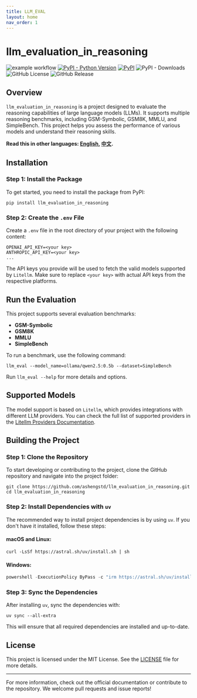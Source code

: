 ```yaml
---
title: LLM_EVAL
layout: home
nav_order: 1
---
```


# llm_evaluation_in_reasoning

![example workflow](https://github.com/ashengstd/llm_evaluation_in_reasoning/actions/workflows/publish-pypi-release.yml/badge.svg)
[![PyPI - Python Version](https://img.shields.io/pypi/pyversions/llm_evaluation_in_reasoning)](https://pypi.org/project/llm_evaluation_in_reasoning)
[![PyPI](https://img.shields.io/pypi/v/llm_evaluation_in_reasoning.svg)](https://pypi.org/project/llm_evaluation_in_reasoning/)
![PyPI - Downloads](https://img.shields.io/pypi/dm/llm_evaluation_in_reasoning.svg)
![GitHub License](https://img.shields.io/github/license/ashengstd/llm_evaluation_in_reasoning)
![GitHub Release](https://img.shields.io/github/v/release/ashengstd/llm_evaluation_in_reasoning)

## Overview

`llm_evaluation_in_reasoning` is a project designed to evaluate the reasoning capabilities of large language models (LLMs). It supports multiple reasoning benchmarks, including GSM-Symbolic, GSM8K, MMLU, and SimpleBench. This project helps you assess the performance of various models and understand their reasoning skills.

**Read this in other languages: [English](README.md), [中文](README_zh.md).**

## Installation

### Step 1: Install the Package

To get started, you need to install the package from PyPI:

```shell
pip install llm_evaluation_in_reasoning
```

### Step 2: Create the `.env` File

Create a `.env` file in the root directory of your project with the following content:

```
OPENAI_API_KEY=<your key>
ANTHROPIC_API_KEY=<your key>
...
```

The API keys you provide will be used to fetch the valid models supported by `Litellm`. Make sure to replace `<your key>` with actual API keys from the respective platforms.

## Run the Evaluation

This project supports several evaluation benchmarks:

- **GSM-Symbolic**
- **GSM8K**
- **MMLU**
- **SimpleBench**

To run a benchmark, use the following command:

```shell
llm_eval --model_name=ollama/qwen2.5:0.5b --dataset=SimpleBench
```

Run `llm_eval --help` for more details and options.

## Supported Models

The model support is based on `Litellm`, which provides integrations with different LLM providers. You can check the full list of supported providers in the [Litellm Providers Documentation](https://docs.litellm.ai/docs/providers).

## Building the Project

### Step 1: Clone the Repository

To start developing or contributing to the project, clone the GitHub repository and navigate into the project folder:

```shell
git clone https://github.com/ashengstd/llm_evaluation_in_reasoning.git
cd llm_evaluation_in_reasoning
```

### Step 2: Install Dependencies with `uv`

The recommended way to install project dependencies is by using `uv`. If you don't have it installed, follow these steps:

#### macOS and Linux:

```shell
curl -LsSf https://astral.sh/uv/install.sh | sh
```

#### Windows:

```powershell
powershell -ExecutionPolicy ByPass -c "irm https://astral.sh/uv/install.ps1 | iex"
```

### Step 3: Sync the Dependencies

After installing `uv`, sync the dependencies with:

```shell
uv sync --all-extra
```

This will ensure that all required dependencies are installed and up-to-date.

## License

This project is licensed under the MIT License. See the [LICENSE](https://github.com/ashengstd/llm_evaluation_in_reasoning/blob/main/LICENSE) file for more details.

---

For more information, check out the official documentation or contribute to the repository. We welcome pull requests and issue reports!
